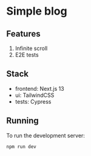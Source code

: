 # Simple blog

## Features

1. Infinite scroll
2. E2E tests

## Stack

- frontend: Next.js 13
- ui: TailwindCSS
- tests: Cypress

## Running

To run the development server:

```bash
npm run dev
```
